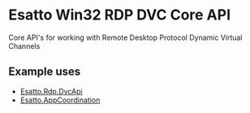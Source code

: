 ﻿# Esatto Win32 RDP DVC Core API

Core API's for working with Remote Desktop Protocol Dynamic Virtual Channels

## Example uses

* [Esatto.Rdp.DvcApi](https://github.com/mgaffigan/Esatto.Rdp.DvcApi)
* [Esatto.AppCoordination](https://github.com/mgaffigan/Esatto.AppCoordination)